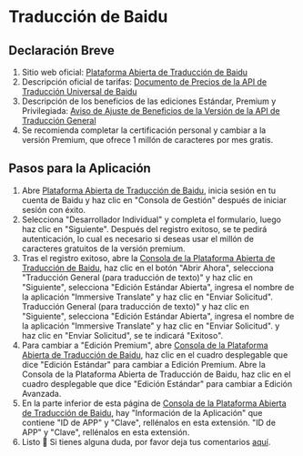 # Traducción de Baidu

## Declaración Breve

1. Sitio web oficial: [Plataforma Abierta de Traducción de Baidu](https://fanyi-api.baidu.com/)
2. Descripción oficial de tarifas: [Documento de Precios de la API de Traducción Universal de Baidu](https://fanyi-api.baidu.com/product/112)
3. Descripción de los beneficios de las ediciones Estándar, Premium y Privilegiada: [Aviso de Ajuste de Beneficios de la Versión de la API de Traducción General](https://fanyi-api.baidu.com/doc/8)
4. Se recomienda completar la certificación personal y cambiar a la versión Premium, que ofrece 1 millón de caracteres por mes gratis.

## Pasos para la Aplicación

1. Abre [Plataforma Abierta de Traducción de Baidu](https://fanyi-api.baidu.com/), inicia sesión en tu cuenta de Baidu y haz clic en "Consola de Gestión" después de iniciar sesión con éxito.
2. Selecciona "Desarrollador Individual" y completa el formulario, luego haz clic en "Siguiente". Después del registro exitoso, se te pedirá autenticación, lo cual es necesario si deseas usar el millón de caracteres gratuitos de la versión premium.
3. Tras el registro exitoso, abre la [Consola de la Plataforma Abierta de Traducción de Baidu](https://fanyi-api.baidu.com/api/trans/product/desktop), haz clic en el botón "Abrir Ahora", selecciona "Traducción General (para traducción de texto)" y haz clic en "Siguiente", selecciona "Edición Estándar Abierta", ingresa el nombre de la aplicación "Immersive Translate" y haz clic en "Enviar Solicitud". Traducción General (para traducción de texto)" y haz clic en "Siguiente", selecciona "Edición Estándar Abierta", ingresa el nombre de la aplicación "Immersive Translate" y haz clic en "Enviar Solicitud". y haz clic en "Enviar Solicitud", se te indicará "Exitoso".
4. Para cambiar a "Edición Premium", abre [Consola de la Plataforma Abierta de Traducción de Baidu](https://fanyi-api.baidu.com/api/trans/product/desktop), haz clic en el cuadro desplegable que dice "Edición Estándar" para cambiar a Edición Premium. Abre la Consola de la Plataforma Abierta de Traducción de Baidu, haz clic en el cuadro desplegable que dice "Edición Estándar" para cambiar a Edición Avanzada.
5. En la parte inferior de esta página de [Consola de la Plataforma Abierta de Traducción de Baidu](https://fanyi-api.baidu.com/api/trans/product/desktop), hay "Información de la Aplicación" que contiene "ID de APP" y "Clave", rellénalos en esta extensión. "ID de APP" y "Clave", rellénalos en esta extensión.
6. Listo 🎉 Si tienes alguna duda, por favor deja tus comentarios [aquí](https://github.com/immersive-translate/immersive-translate/issues/137).